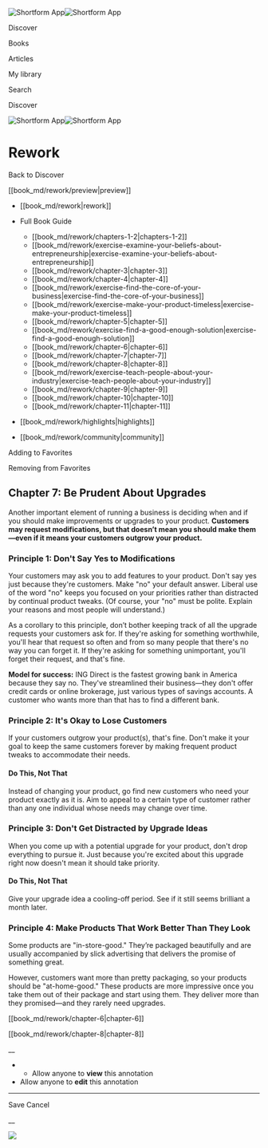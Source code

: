 ![Shortform App](/img/logo.36a2399e.svg)![Shortform App](/img/logo-dark.70c1b072.svg)

Discover

Books

Articles

My library

Search

Discover

![Shortform App](/img/logo.36a2399e.svg)![Shortform App](/img/logo-dark.70c1b072.svg)

# Rework

Back to Discover

[[book_md/rework/preview|preview]]

  * [[book_md/rework|rework]]
  * Full Book Guide

    * [[book_md/rework/chapters-1-2|chapters-1-2]]
    * [[book_md/rework/exercise-examine-your-beliefs-about-entrepreneurship|exercise-examine-your-beliefs-about-entrepreneurship]]
    * [[book_md/rework/chapter-3|chapter-3]]
    * [[book_md/rework/chapter-4|chapter-4]]
    * [[book_md/rework/exercise-find-the-core-of-your-business|exercise-find-the-core-of-your-business]]
    * [[book_md/rework/exercise-make-your-product-timeless|exercise-make-your-product-timeless]]
    * [[book_md/rework/chapter-5|chapter-5]]
    * [[book_md/rework/exercise-find-a-good-enough-solution|exercise-find-a-good-enough-solution]]
    * [[book_md/rework/chapter-6|chapter-6]]
    * [[book_md/rework/chapter-7|chapter-7]]
    * [[book_md/rework/chapter-8|chapter-8]]
    * [[book_md/rework/exercise-teach-people-about-your-industry|exercise-teach-people-about-your-industry]]
    * [[book_md/rework/chapter-9|chapter-9]]
    * [[book_md/rework/chapter-10|chapter-10]]
    * [[book_md/rework/chapter-11|chapter-11]]
  * [[book_md/rework/highlights|highlights]]
  * [[book_md/rework/community|community]]



Adding to Favorites 

Removing from Favorites 

## Chapter 7: Be Prudent About Upgrades

Another important element of running a business is deciding when and if you should make improvements or upgrades to your product. **Customers may request modifications, but that doesn’t mean you should make them—even if it means your customers outgrow your product.**

### Principle 1: Don't Say Yes to Modifications

Your customers may ask you to add features to your product. Don't say yes just because they're customers. Make "no" your default answer. Liberal use of the word "no" keeps you focused on your priorities rather than distracted by continual product tweaks. (Of course, your "no" must be polite. Explain your reasons and most people will understand.)

As a corollary to this principle, don’t bother keeping track of all the upgrade requests your customers ask for. If they're asking for something worthwhile, you'll hear that request so often and from so many people that there's no way you can forget it. If they're asking for something unimportant, you'll forget their request, and that's fine.

**Model for success:** ING Direct is the fastest growing bank in America because they say no. They've streamlined their business—they don't offer credit cards or online brokerage, just various types of savings accounts. A customer who wants more than that has to find a different bank.

### Principle 2: It's Okay to Lose Customers

If your customers outgrow your product(s), that's fine. Don't make it your goal to keep the same customers forever by making frequent product tweaks to accommodate their needs.

#### Do This, Not That

Instead of changing your product, go find new customers who need your product exactly as it is. Aim to appeal to a certain type of customer rather than any one individual whose needs may change over time.

### Principle 3: Don't Get Distracted by Upgrade Ideas

When you come up with a potential upgrade for your product, don't drop everything to pursue it. Just because you're excited about this upgrade right now doesn't mean it should take priority.

#### Do This, Not That

Give your upgrade idea a cooling-off period. See if it still seems brilliant a month later.

### Principle 4: Make Products That Work Better Than They Look

Some products are "in-store-good." They’re packaged beautifully and are usually accompanied by slick advertising that delivers the promise of something great.

However, customers want more than pretty packaging, so your products should be "at-home-good." These products are more impressive once you take them out of their package and start using them. They deliver more than they promised—and they rarely need upgrades.

[[book_md/rework/chapter-6|chapter-6]]

[[book_md/rework/chapter-8|chapter-8]]

__

  *   * Allow anyone to **view** this annotation
  * Allow anyone to **edit** this annotation



* * *

Save Cancel

__




![](https://bat.bing.com/action/0?ti=56018282&Ver=2&mid=9ef4cbc0-cbe5-4dd4-b665-2b9888cad2be&sid=f30c5e70639211ee87d33f0876d93783&vid=f30c9700639211eeb3a75d830392c94f&vids=0&msclkid=N&pi=0&lg=en-US&sw=800&sh=600&sc=24&nwd=1&tl=Shortform%20%7C%20Rework&p=https%3A%2F%2Fwww.shortform.com%2Fapp%2Fbook%2Frework%2Fchapter-7&r=&lt=449&evt=pageLoad&sv=1&rn=447678)
